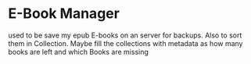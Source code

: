 # E-Book Manager
used to be save my epub E-books on an server for backups.
Also to sort them in Collection.
Maybe fill the collections with metadata as how many books are left and which Books are missing
